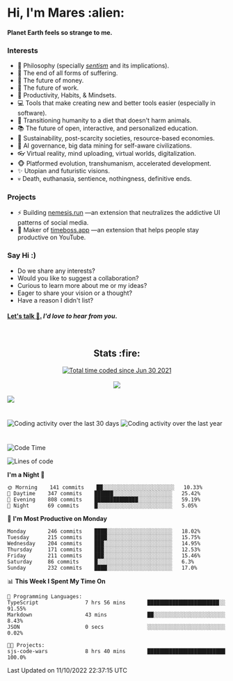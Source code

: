 <h1>Hi, I'm Mares :alien:</h1>

#### Planet Earth feels so strange to me.

### **Interests**

- 🌊 Philosophy (specially [_sentism_][sentismmedium] and its implications).
- 🎯 The end of all forms of suffering.
- 💸 The future of money.
- 💼 The future of work.
- 🧠 Productivity, Habits, & Mindsets.
- 💻 Tools that make creating new and better tools easier (especially in software).
- 🥗 Transitioning humanity to a diet that doesn't harm animals.
- 📚 The future of open, interactive, and personalized education.
- 🌱 Sustainability, post-scarcity societies, resource-based economies.
- 🤖 AI governance, big data mining for self-aware civilizations.
- 👓 Virtual reality, mind uploading, virtual worlds, digitalization.
- 🐵 Platformed evolution, transhumanism, accelerated development.
- ✨ Utopian and futuristic visions.
- 💀 Death, euthanasia, sentience, nothingness, definitive ends.


### **Projects**

- ⚡ Building [nemesis.run](https://chrome.google.com/webstore/detail/nemesis-%E2%80%93-humane-design-f/blfbbifgjgikekfochleknjcopefifgo?hl=en) —an extension that neutralizes the addictive UI patterns of social media.
- 💎 Maker of [timeboss.app](https://timeboss.app) —an extension that helps people stay productive on YouTube.


### **Say Hi :)**

- Do we share any interests?
- Would you like to suggest a collaboration?
- Curious to learn more about me or my ideas?
- Eager to share your vision or a thought?
- Have a reason I didn't list?

#### [Let's talk :wave:.](mailto:mareszhar@gmail.com) _I'd love to hear from you_.

[sentismmedium]: https://medium.com/@mareszhar/born-a-prisoner-a-reflection-about-life-its-struggles-and-a-plan-to-escape-d8566ce9b026

<br>

<h2 align="center">Stats :fire:</h2>

<div align="center">
  <a href="https://wakatime.com/@cfdc0e0d-4860-4b62-9ff0-cb659185525e">
    <img src="https://wakatime.com/badge/user/cfdc0e0d-4860-4b62-9ff0-cb659185525e.svg" alt="Total time coded since Jun 30 2021" />
  </a>
</div>

<br>

<!-- 
Add or remove this: 
&dates=B1AAB3FF 
...or this...
&date_format=M%20j%5B%2C%20Y%5D
from the *streak stats URL below* if they get bugged and aren't updating: 
-->

<div align="center">
  <img src="https://github-readme-streak-stats.herokuapp.com?user=mareszhar&theme=black-ice&hide_border=true&stroke=FFFFFF15&ring=DF8FFE&fire=DF8FFE&currStreakLabel=DF8FFE&background=1A232A&currStreakNum=86FFAB&dates=B1AAB3FF&date_format=M%20j%5B%2C%20Y%5D">
</div>

<br>

<img src="https://activity-graph.herokuapp.com/graph?username=mareszhar&theme=nord&bg_color=00000000&color=979797&line=DF8FFE&point=00000000&area=true&hide_border=true">

<br>

<h1></h1>

<img src="https://wakatime.com/share/@mares/5df0ff02-9c79-41b4-b540-51dc9c65a57b.svg" alt="Coding activity over the last 30 days" />
<img src="https://wakatime.com/share/@mares/ea89ba71-f374-40af-930c-e0655909fe37.svg" alt="Coding activity over the last year" />

<h1></h1>

<!--START_SECTION:waka-->
![Code Time](http://img.shields.io/badge/Code%20Time-611%20hrs%2036%20mins-blue)

![Lines of code](https://img.shields.io/badge/From%20Hello%20World%20I%27ve%20Written-168%20Thousand%20lines%20of%20code-blue)

**I'm a Night 🦉** 

```text
🌞 Morning    141 commits    ██░░░░░░░░░░░░░░░░░░░░░░░   10.33% 
🌆 Daytime    347 commits    ██████░░░░░░░░░░░░░░░░░░░   25.42% 
🌃 Evening    808 commits    ██████████████░░░░░░░░░░░   59.19% 
🌙 Night      69 commits     █░░░░░░░░░░░░░░░░░░░░░░░░   5.05%

```
📅 **I'm Most Productive on Monday** 

```text
Monday       246 commits    ████░░░░░░░░░░░░░░░░░░░░░   18.02% 
Tuesday      215 commits    ████░░░░░░░░░░░░░░░░░░░░░   15.75% 
Wednesday    204 commits    ███░░░░░░░░░░░░░░░░░░░░░░   14.95% 
Thursday     171 commits    ███░░░░░░░░░░░░░░░░░░░░░░   12.53% 
Friday       211 commits    ███░░░░░░░░░░░░░░░░░░░░░░   15.46% 
Saturday     86 commits     █░░░░░░░░░░░░░░░░░░░░░░░░   6.3% 
Sunday       232 commits    ████░░░░░░░░░░░░░░░░░░░░░   17.0%

```


📊 **This Week I Spent My Time On** 

```text
💬 Programming Languages: 
TypeScript               7 hrs 56 mins       ███████████████████████░░   91.55% 
Markdown                 43 mins             ██░░░░░░░░░░░░░░░░░░░░░░░   8.43% 
JSON                     0 secs              ░░░░░░░░░░░░░░░░░░░░░░░░░   0.02%

🐱‍💻 Projects: 
sjs-code-wars            8 hrs 40 mins       █████████████████████████   100.0%

```


 Last Updated on 11/10/2022 22:37:15 UTC
<!--END_SECTION:waka-->
